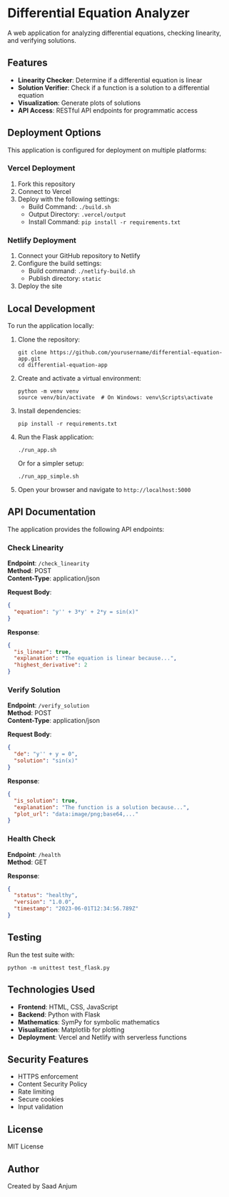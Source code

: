 # Differential Equation Analyzer

A web application for analyzing differential equations, checking linearity, and verifying solutions.

## Features

- **Linearity Checker**: Determine if a differential equation is linear
- **Solution Verifier**: Check if a function is a solution to a differential equation
- **Visualization**: Generate plots of solutions
- **API Access**: RESTful API endpoints for programmatic access

## Deployment Options

This application is configured for deployment on multiple platforms:

### Vercel Deployment

1. Fork this repository
2. Connect to Vercel
3. Deploy with the following settings:
   - Build Command: `./build.sh`
   - Output Directory: `.vercel/output`
   - Install Command: `pip install -r requirements.txt`

### Netlify Deployment

1. Connect your GitHub repository to Netlify
2. Configure the build settings:
   - Build command: `./netlify-build.sh`
   - Publish directory: `static`
3. Deploy the site

## Local Development

To run the application locally:

1. Clone the repository:
   ```
   git clone https://github.com/yourusername/differential-equation-app.git
   cd differential-equation-app
   ```

2. Create and activate a virtual environment:
   ```
   python -m venv venv
   source venv/bin/activate  # On Windows: venv\Scripts\activate
   ```

3. Install dependencies:
   ```
   pip install -r requirements.txt
   ```

4. Run the Flask application:
   ```
   ./run_app.sh
   ```
   
   Or for a simpler setup:
   ```
   ./run_app_simple.sh
   ```

5. Open your browser and navigate to `http://localhost:5000`

## API Documentation

The application provides the following API endpoints:

### Check Linearity

**Endpoint**: `/check_linearity`  
**Method**: POST  
**Content-Type**: application/json  

**Request Body**:
```json
{
  "equation": "y'' + 3*y' + 2*y = sin(x)"
}
```

**Response**:
```json
{
  "is_linear": true,
  "explanation": "The equation is linear because...",
  "highest_derivative": 2
}
```

### Verify Solution

**Endpoint**: `/verify_solution`  
**Method**: POST  
**Content-Type**: application/json  

**Request Body**:
```json
{
  "de": "y'' + y = 0",
  "solution": "sin(x)"
}
```

**Response**:
```json
{
  "is_solution": true,
  "explanation": "The function is a solution because...",
  "plot_url": "data:image/png;base64,..."
}
```

### Health Check

**Endpoint**: `/health`  
**Method**: GET  

**Response**:
```json
{
  "status": "healthy",
  "version": "1.0.0",
  "timestamp": "2023-06-01T12:34:56.789Z"
}
```

## Testing

Run the test suite with:

```
python -m unittest test_flask.py
```

## Technologies Used

- **Frontend**: HTML, CSS, JavaScript
- **Backend**: Python with Flask
- **Mathematics**: SymPy for symbolic mathematics
- **Visualization**: Matplotlib for plotting
- **Deployment**: Vercel and Netlify with serverless functions

## Security Features

- HTTPS enforcement
- Content Security Policy
- Rate limiting
- Secure cookies
- Input validation

## License

MIT License

## Author

Created by Saad Anjum 